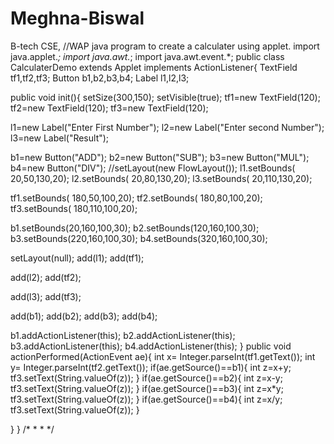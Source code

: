 # Meghna-Biswal
B-tech CSE,
//WAP java program to create a calculater using applet. 
import java.applet.*;
import java.awt.*;
import java.awt.event.*;
public class CalculaterDemo extends Applet implements ActionListener{
TextField tf1,tf2,tf3;
Button b1,b2,b3,b4;
Label l1,l2,l3;

public void init(){
setSize(300,150);
setVisible(true);
tf1=new TextField(120);
tf2=new TextField(120);
tf3=new TextField(120);

l1=new Label("Enter First Number");
l2=new Label("Enter second Number");
l3=new Label("Result");

b1=new Button("ADD");
b2=new Button("SUB");
b3=new Button("MUL");
b4=new Button("DIV");
//setLayout(new FlowLayout());
l1.setBounds( 20,50,130,20);
l2.setBounds( 20,80,130,20);
l3.setBounds( 20,110,130,20);

tf1.setBounds( 180,50,100,20);
tf2.setBounds( 180,80,100,20);
tf3.setBounds( 180,110,100,20);

b1.setBounds(20,160,100,30);
b2.setBounds(120,160,100,30);
b3.setBounds(220,160,100,30);
b4.setBounds(320,160,100,30);

setLayout(null);
add(l1);
add(tf1);

add(l2);
add(tf2);

add(l3);
add(tf3);

add(b1);
add(b2);
add(b3);
add(b4);

b1.addActionListener(this);
b2.addActionListener(this);
b3.addActionListener(this);
b4.addActionListener(this);
}
public void actionPerformed(ActionEvent ae){
int x= Integer.parseInt(tf1.getText());
int y= Integer.parseInt(tf2.getText());
if(ae.getSource()==b1){
int z=x+y;
tf3.setText(String.valueOf(z));
}
if(ae.getSource()==b2){
int z=x-y;
tf3.setText(String.valueOf(z));
}
if(ae.getSource()==b3){
int z=x*y;
tf3.setText(String.valueOf(z));
}
if(ae.getSource()==b4){
int z=x/y;
tf3.setText(String.valueOf(z));
}


}
}
/*
 *<applet code=CalculaterDemo.class width=600 height=600>
 *</applet>
 */
